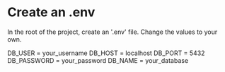 # Create an .env

In the root of the project, create an '.env' file.
Change the values to your own.

DB_USER = your_username
DB_HOST = localhost
DB_PORT = 5432
DB_PASSWORD = your_password
DB_NAME = your_database
